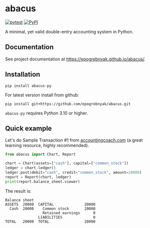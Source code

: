 # abacus

[![pytest](https://github.com/epogrebnyak/abacus/actions/workflows/.pytest.yml/badge.svg)](https://github.com/epogrebnyak/abacus/actions/workflows/.pytest.yml)
[![PyPI](https://img.shields.io/pypi/v/abacus-py?color=blue)](https://pypi.org/project/abacus-py/)

A minimal, yet valid double-entry accounting system in Python.

## Documentation

See project documentation at <https://epogrebnyak.github.io/abacus/>.

## Installation

```
pip install abacus-py
```

For latest version install from github:

```
pip install git+https://github.com/epogrebnyak/abacus.git
```

`abacus-py` requires Python 3.10 or higher.

## Quick example

Let's do Sample Transaction #1 from [accountingcoach.com](https://www.accountingcoach.com/accounting-basics/explanation/5) (a great learning resource, highly recommended).

```python 
from abacus import Chart, Report

chart = Chart(assets=["cash"], capital=["common_stock"])
ledger = chart.ledger()
ledger.post(debit="cash", credit="common_stock", amount=20000)
report = Report(chart, ledger)
print(report.balance_sheet.viewer)
```
The result is:

```
Balance sheet
ASSETS  20000  CAPITAL              20000
  Cash  20000    Common stock       20000
                 Retained earnings      0
               LIABILITIES              0
TOTAL   20000  TOTAL                20000
```
